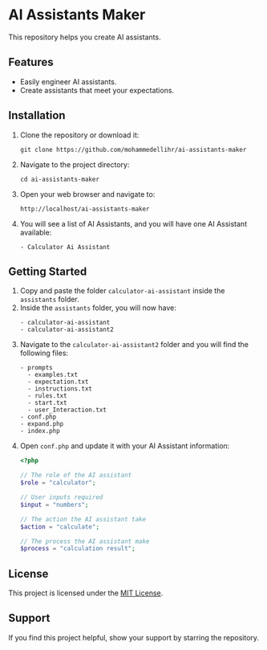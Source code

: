 # AI Assistants Maker
This repository helps you create AI assistants.

## Features
- Easily engineer AI assistants.
- Create assistants that meet your expectations.

## Installation

1. Clone the repository or download it:
    ```shell
    git clone https://github.com/mohammedellihr/ai-assistants-maker
    ```
2. Navigate to the project directory:
    ```shell
    cd ai-assistants-maker
    ```
3. Open your web browser and navigate to:
    ```
    http://localhost/ai-assistants-maker
    ```
4. You will see a list of AI Assistants, and you will have one AI Assistant available:
    ```shell
    - Calculator Ai Assistant
    ```

## Getting Started

1. Copy and paste the folder `calculator-ai-assistant` inside the `assistants` folder.
2. Inside the `assistants` folder, you will now have:
    ```shell
    - calculator-ai-assistant
    - calculator-ai-assistant2
    ```
3. Navigate to the `calculator-ai-assistant2` folder and you will find the following files:
    ```shell
    - prompts
      - examples.txt
      - expectation.txt
      - instructions.txt
      - rules.txt
      - start.txt
      - user_Interaction.txt
    - conf.php
    - expand.php
    - index.php
    ```
4. Open `conf.php` and update it with your AI Assistant information:
    ```php
    <?php
    
    // The role of the AI assistant
    $role = "calculator";

    // User inputs required
    $input = "numbers";

    // The action the AI assistant take
    $action = "calculate";

    // The process the AI assistant make
    $process = "calculation result";
    ```
## License

This project is licensed under the [MIT License](LICENSE).

## Support

If you find this project helpful, show your support by starring the repository.